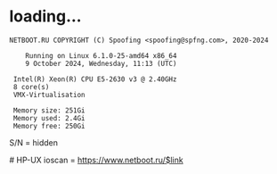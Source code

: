 # loading...
```
NETBOOT.RU COPYRIGHT (C) Spoofing <spoofing@spfng.com>, 2020-2024

	Running on Linux 6.1.0-25-amd64 x86_64
	9 October 2024, Wednesday, 11:13 (UTC)

 Intel(R) Xeon(R) CPU E5-2630 v3 @ 2.40GHz
 8 core(s)
 VMX-Virtualisation

 Memory size: 251Gi
 Memory used: 2.4Gi
 Memory free: 250Gi
```
S/N = hidden

\# HP-UX ioscan = https://www.netboot.ru/$link
